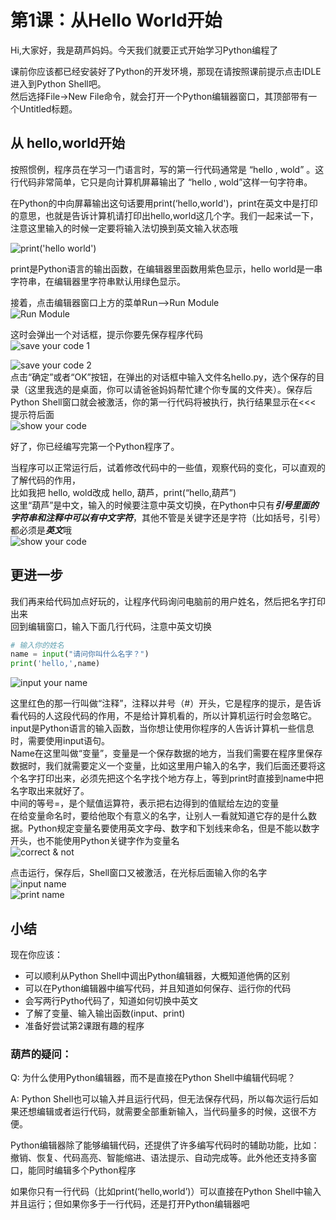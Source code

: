 # 第1课：从Hello World开始

Hi,大家好，我是葫芦妈妈。今天我们就要正式开始学习Python编程了   

课前你应该都已经安装好了Python的开发环境，那现在请按照课前提示点击IDLE进入到Python Shell吧。  
然后选择File->New File命令，就会打开一个Python编辑器窗口，其顶部带有一个Untitled标题。

## 从 hello,world开始
按照惯例，程序员在学习一门语言时，写的第一行代码通常是 “hello , wold” 。这行代码非常简单，它只是向计算机屏幕输出了 “hello , wold”这样一句字符串。  

在Python的中向屏幕输出这句话要用print(‘hello,world')，print在英文中是打印的意思，也就是告诉计算机请打印出hello,world这几个字。我们一起来试一下，注意这里输入的时候一定要将输入法切换到英文输入状态哦   

![print('hello world')](pic/p-1-1.png)

print是Python语言的输出函数，在编辑器里函数用紫色显示，hello world是一串字符串，在编辑器里字符串默认用绿色显示。

接着，点击编辑器窗口上方的菜单Run—>Run Module   
![Run Module](pic/p-1-2.png)

这时会弹出一个对话框，提示你要先保存程序代码   
![save your code 1](pic/p-1-3.png)
  
![save your code 2](pic/p-1-4.png)    
点击“确定”或者“OK”按钮，在弹出的对话框中输入文件名hello.py，选个保存的目录（这里我选的是桌面，你可以请爸爸妈妈帮忙建个你专属的文件夹）。保存后Python Shell窗口就会被激活，你的第一行代码将被执行，执行结果显示在<<< 提示符后面   
![show your code](pic/p-1-5.png)    

好了，你已经编写完第一个Python程序了。

当程序可以正常运行后，试着修改代码中的一些值，观察代码的变化，可以直观的了解代码的作用，    
比如我把 hello, wold改成 hello, 葫芦，print(“hello,葫芦”)    
这里“葫芦”是中文，输入的时候要注意中英文切换，在Python中只有***引号里面的字符串和注释中可以有中文字符***，其他不管是关键字还是字符（比如括号，引号）都必须是***英文***哦    
![show your code](pic/p-1-6.png) 

## 更进一步
我们再来给代码加点好玩的，让程序代码询问电脑前的用户姓名，然后把名字打印出来    
回到编辑窗口，输入下面几行代码，注意中英文切换    
```Python
# 输入你的姓名
name = input("请问你叫什么名字？")
print('hello,',name)
```
![input your name](pic/p-1-10.png) 

这里红色的那一行叫做“注释”，注释以井号（#）开头，它是程序的提示，是告诉看代码的人这段代码的作用，不是给计算机看的，所以计算机运行时会忽略它。    
input是Python语言的输入函数，当你想让使用你程序的人告诉计算机一些信息时，需要使用input语句。    
Name在这里叫做“变量”，变量是一个保存数据的地方，当我们需要在程序里保存数据时，我们就需要定义一个变量，比如这里用户输入的名字，我们后面还要将这个名字打印出来，必须先把这个名字找个地方存上，等到print时直接到name中把名字取出来就好了。    
中间的等号=，是个赋值运算符，表示把右边得到的值赋给左边的变量     
在给变量命名时，要给他取个有意义的名字，让别人一看就知道它存的是什么数据。Python规定变量名要使用英文字母、数字和下划线来命名，但是不能以数字开头，也不能使用Python关键字作为变量名    
![correct & not](pic/p-1-11.png)  

点击运行，保存后，Shell窗口又被激活，在光标后面输入你的名字     
![input name](pic/p-1-8.png)    
![print name](pic/p-1-9.png) 

## 小结

现在你应该：   
* 可以顺利从Python Shell中调出Python编辑器，大概知道他俩的区别   
* 可以在Python编辑器中编写代码，并且知道如何保存、运行你的代码   
* 会写两行Pytho代码了，知道如何切换中英文   
* 了解了变量、输入输出函数(input、print)     
*  准备好尝试第2课跟有趣的程序   


### 葫芦的疑问：
Q: 为什么使用Python编辑器，而不是直接在Python Shell中编辑代码呢？   
 
A:  Python Shell也可以输入并且运行代码，但无法保存代码，所以每次运行后如果还想编辑或者运行代码，就需要全部重新输入，当代码量多的时候，这很不方便。    

Python编辑器除了能够编辑代码，还提供了许多编写代码时的辅助功能，比如：撤销、恢复、代码高亮、智能缩进、语法提示、自动完成等。此外他还支持多窗口，能同时编辑多个Python程序     

如果你只有一行代码（比如print(‘hello,world’)）可以直接在Python Shell中输入并且运行；但如果你多于一行代码，还是打开Python编辑器吧    